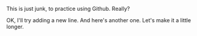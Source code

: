 This is just junk, to practice using Github.
Really?

OK, I'll try adding a new line.
And here's another one.  Let's make it a little longer.
